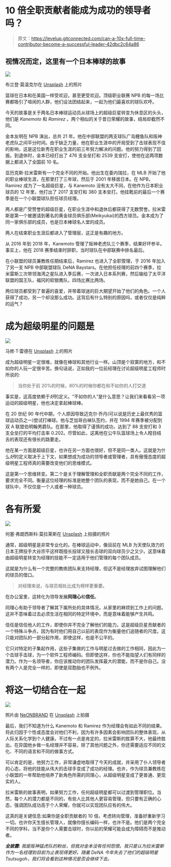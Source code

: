# 10 倍全职贡献者能成为成功的领导者吗？

> 原文：<https://levelup.gitconnected.com/can-a-10x-full-time-contributor-become-a-successful-leader-42dbc2c64a86>

## 视情况而定，这里有一个日本棒球的故事

![](img/6c07977158a5b0f4e304a5358014cc92.png)

布兰登·莫温克尔在 [Unsplash](https://unsplash.com?utm_source=medium&utm_medium=referral) 上的照片

篮球在日本和在美国一样受欢迎，甚至更受欢迎。顶级职业联赛 NPB 的每一场比赛都吸引了喧闹的人群，他们设法团结起来，一起为他们最喜欢的球队欢呼。

今天的故事是关于两名日本棒球运动员从球场上的超级巨星转变为休息区的头头，他们是 *Kanemoto* 和 *Ramirez* 。两个相似的关于昔日荣耀的故事，结局却截然不同。

金本友明在 NPB 演出，总共 21 年。他在中部联盟的两支球队广岛鲤鱼队和阪神老虎队之间平分时间。由于缺乏力量，他在职业生涯中的开局受到了击球表现不佳的影响，这是这位新秀在职业生涯的前三年努力解决的问题。他的努力得到了回报。到退休时，金本已经打出了 476 支全垒打和 2539 支安打，使他在这两项数据上都进入了全国前 10 名。

亚历克斯·拉米雷斯有一个完全不同的开始。他出生在委内瑞拉，在 MLB 开始了他的职业棒球生涯，在那里打了三年球，然后于 2001 年移居日本。在 NPB，Ramirez 成为了一名超级巨星，与 Kanemoto 没有太大不同，在他作为日本职业球员的 12 年里，他打出了 2017 支安打和 380 支本垒打。他挂靴前的最后一个赛季是在一个小联盟球队担任球员经理。

两人都是广受赞誉的超级巨星，在职业生涯中和退休后都获得了无数赞誉。拉米雷斯是第一个被邀请到著名的黄金球员俱乐部(Meikyukai)的西方球员。金本成为了同一家俱乐部的成员，也是日本棒球名人堂的成员。

两人在结束职业生涯后都进入了管理层，这正是有趣的地方。

从 2016 年到 2018 年，Kanemoto 管理了阪神老虎队三个赛季，结果好坏参半。事实上，他在 2018 赛季结束时辞职，当时球队在中部联赛中排名最后。

在小联盟的球员兼教练任期结束后，Ramirez 也进入了全职管理，于 2016 年加入了另一支 NPB 中部联盟球队 DeNA Baystars。在他担任经理的前四个赛季，拉米雷斯三次带领海湾之星队进入季后赛，一次进入日本系列赛，然后输给了太平洋联盟的国王队，福冈的软银鹰队，四场比赛比两场。

两位球员都受到了普遍的喜爱，并带着球迷的巨大期望开始了他们的角色。一个人获得了成功，另一个却没那么成功。这背后有什么特别的原因吗，或者仅仅是纯粹的运气？

# 成为超级明星的问题是

![](img/3f43d02c07a021aad0e3500557d95975.png)

马修·T·雷德在 [Unsplash](https://unsplash.com?utm_source=medium&utm_medium=referral) 上的照片

成为超级明星一定很难，就像在棒球和其他行业一样。山顶是个寂寞的地方，和不如你的人玩一定很辛苦。换句话说，正如我的一位前经理在讨论超级明星工程师时所说的:

> 当你处于前 20%的时候，80%的时候你都在和不如你的人打交道

事实是，这高度依赖于*好*的定义。“不如你的人”是什么意思？让我们来看看另一项运动的超级明星，他也决定拿起棒球棒。

在 20 世纪 90 年代中期，个人原因导致迈克尔·乔丹(可以说是历史上最优秀的篮球运动员之一)尝试打棒球。他与芝加哥白袜队签约，并在 1994 年赛季被分配到双 A 联盟伯明翰男爵队。在那里，他取得了谨慎的成功，达到了 88 支安打和 3 支全垒打的平均打击率 0.202。尽管如此，这离他在公牛队篮球场上令人瞠目结舌的表现还有很长的路要走。

他在某一方面是超级巨星，也许在另一方面也很好，但不是同一类人。这就是为什么*好*的定义取决于上下文，如果想成为成功的领导者或管理者，具有傲慢态度的超级明星工程师真的需要改变他们的思维模式。

这是第一个思维转变。第二个是关于理解管理和全职贡献是两个完全不同的工作，要求完全不同。衡量这位经理的标准是她整个团队的表现，而不是她自己。在一个球队中，不仅仅是一个人或者一种球员。

# 各有所爱

![](img/470b1c2b8aa95a49c01ade44fd14f2ec.png)

何塞·弗朗西斯科·莫拉莱斯在 [Unsplash](https://unsplash.com?utm_source=medium&utm_medium=referral) 上拍摄的照片

通常，超级明星是非常专业化的。在棒球运动中，像目前在 MLB 为天使队效力的日本王牌投手大谷宗平这样既擅长投球又擅长击球的双向球员少之又少。这意味着由超级明星转变为经理的技能不一定适用于他们管理的每个团队成员。

这就是为什么有一个完整的教练团队来支持经理，但这不是经理放弃试图理解他们的球员的借口。

> 对经理来说，与球员相处比成为榜样更重要。

在办公室里，这转化为领导发展**同理心**和**信任**。

同理心有助于领导者了解其下属所处的具体情况，从家里的麻烦到工作上的问题。这并不意味着过去必须生活在相同的特定环境中，而是意味着能够产生共鸣。

信任是信任他人的工作，即使你并不完全了解他们的能力。这是超级巨星贡献者的一个特殊斗争点，因为有时他们用自己以前的表现作为衡量他们追随者的尺度。这只能对团队的一部分起作用，即使这样，也是不公平的。

它只对特定的子集起作用，这些子集做的工作与明星过去做的工作相同，因此为一个击球手击球，为一个软件工程师编码。但即使这样，你也不能指望人们有同样的潜力。作为一名领导者，你应该推动你的团队发挥最大的潜能，而不是你自己。没有两个人是完全一样的，即使是双胞胎也不例外。

# 将这一切结合在一起

![](img/b0dd8fdf9863b24e9430e3de3721f1c8.png)

照片由 [NeONBRAND](https://unsplash.com/@neonbrand?utm_source=medium&utm_medium=referral) 在 [Unsplash](https://unsplash.com?utm_source=medium&utm_medium=referral) 上拍摄

最后，我们不知道为什么 Kanemoto 和 Ramirez 作为经理会有如此不同的结果。将此归因于个性或态度会对他们不利，因为有许多因素会影响团队的整体表现，从人际关系化学到个人健康。不过有一点是肯定的，拉米雷斯的胜算不大，他最终胜出。在异国他乡做一名经理并不容易，除了其他问题之外，你还需要适应不同的文化、不同的语言和不同的做事方式。

可以肯定的是，他努力工作，非常谦虚地取得了今天的成就，并采用了仆人领导者的心态，将他的技能从伟大的击球手变成了成功的经理。也许，作为球员兼教练在小联盟的一年帮助他培养了新角色所需的同理心，从超级明星变成了更普通、更现实的人。

拉米雷斯的故事表明，如果努力工作，任何超级明星都可以过渡到管理职位。当然，每个人的潜力都是不同的，有些人比其他人更容易管理，但只要有正确的心态，强调团队成功高于个人荣耀，你就可以实现团队应有的伟大。

这真的是关键信息:如果你是全职贡献者的 10 倍，考虑转向管理，准备好重新学习一切。也许你天生擅长管理人，就像你擅长编码一样，也许不是。他们是两个完全不同的学科，当不是你个人需要击球时，你以前的荣耀可能会成为障碍而不是推动者。

***全披露:*** *我是阪神猛虎队的粉丝，但我对金本没有任何怨恨。我只是认为拉米雷斯作为一名经理到目前为止表现得更好。随着 DeNA 今年失去了他们的超级明星 Tsutsugoh，我们将会看到这种情况是否会继续下去。*